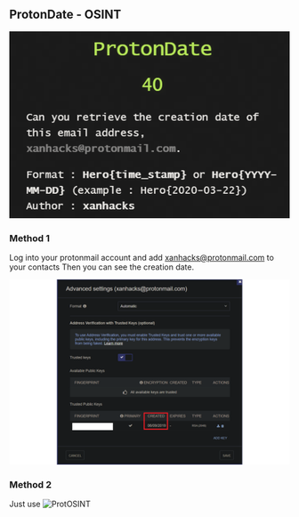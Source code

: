 ## ProtonDate - OSINT

![task](task.png)

### Method 1
Log into your protonmail account and add xanhacks@protonmail.com to your contacts
Then you can see the creation date.

![protonmail](protonmail.png)

### Method 2
Just use ![ProtOSINT](https://github.com/pixelbubble/ProtOSINT)

